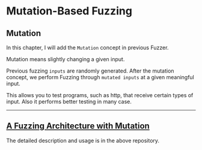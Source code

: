 # Mutation-Based Fuzzing

## Mutation

In this chapter, I will add the ```Mutation``` concept in previous Fuzzer.

Mutation means slightly changing a given input.


Previous fuzzing ```inputs``` are randomly generated. After the mutation concept, we perform Fuzzing through ```mutated inputs``` at a given meaningful input.

This allows you to test programs, such as http, that receive certain types of input. Also it performs better testing in many case.

---

## [A Fuzzing Architecture with Mutation](https://github.com/MJ-SEO/Fuzzing/tree/master/4.Mutation_Fuzzing/Mutation_Based_Fuzzer)

The detailed description and usage is in the above repository.
